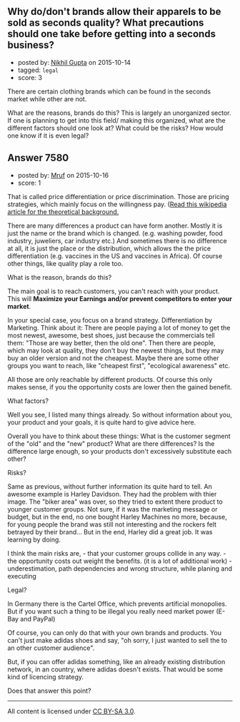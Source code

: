 ## Why do/don't brands allow their apparels to be sold as seconds quality? What precautions should one take before getting into a seconds business?

- posted by: [Nikhil Gupta](https://stackexchange.com/users/2634812/nikhil-gupta) on 2015-10-14
- tagged: `legal`
- score: 3

There are certain clothing brands which can be found in the seconds market while other are not. 

What are the reasons, brands do this?
This is largely an unorganized sector. If one is planning to get into this field/ making this organized, what are the different factors should one look at? What could be the risks? How would one know if it is even legal?


## Answer 7580

- posted by: [Mruf](https://stackexchange.com/users/3246202/mruf) on 2015-10-16
- score: 1

<p>That is called price differentiation or price discrimination. Those are pricing strategies, which mainly focus on the willingness pay. (<a href="https://en.wikipedia.org/wiki/Price_discrimination" rel="nofollow">Read this wikipedia article for the theoretical background.</a> </p>

<p>There are many differences a product can have form another. Mostly it is just the name or the brand which is changed. (e.g. washing powder, food industry, juweliers, car industry etc.) And sometimes there is no difference at all, it is just the place or the distribution, which allows the the price differentiation (e.g. vaccines in the US and vaccines in Africa). Of course other things, like quality play a role too.</p>

<p>What is the reason, brands do this?</p>

<p>The main goal is to reach customers, you can't reach with your product. This will <strong>Maximize your Earnings and/or prevent competitors to enter your market</strong>.</p>

<p>In your special case, you focus on a brand strategy. Differentiation by Marketing. Think about it: There are people paying a lot of money to get the most newest, awesome, best shoes, just because the commercials tell them: "Those are way better, then the old one". Then there are people, which may look at quality, they don't buy the newest things, but they may buy an older version and not the cheapest. Maybe there are some other groups you want to reach, like "cheapest first", "ecological awareness" etc.</p>

<p>All those are only reachable by different products. Of course this only makes sense, if you the opportunity costs are lower then the gained benefit.</p>

<p>What factors?</p>

<p>Well you see, I listed many things already. So without information about you, your product and your goals, it is quite hard to give advice here.</p>

<p>Overall you have to think about these things: What is the customer segment of the "old" and the "new" product? What are there differences? Is the difference large enough, so your products don't excessively substitute each other?</p>

<p>Risks?</p>

<p>Same as previous, without further information its quite hard to tell. An awesome example is Harley Davidson. They had the problem with thier image. The "biker area" was over, so they tried to extent there product to younger customer groups. Not sure, if it was the marketing message or budget, but in the end, no one bought Harley Machines no more, because, for young people the brand was still not interesting and the rockers felt betrayed by their brand... But in the end, Harley did a great job. It was learning by doing.</p>

<p>I think the main risks are, 
- that your customer groups collide in any way.
- the opportunity costs out weight the benefits. (it is a lot of additional work)
- underestimation, path dependencies and wrong structure, while planing and executing</p>

<p>Legal?</p>

<p>In Germany there is the Cartel Office, which prevents artificial monopolies. But if you want such a thing to be illegal you really need market power (E-Bay and PayPal)</p>

<p>Of course, you can only do that with your own brands and products. You can't just make adidas shoes and say, "oh sorry, I just wanted to sell the to an other customer audience".</p>

<p>But, if you can offer adidas something, like an already existing distribution network, in an country, where adidas doesn't exists. That would be some kind of licencing strategy.</p>

<p>Does that answer this point?</p>




---

All content is licensed under [CC BY-SA 3.0](https://creativecommons.org/licenses/by-sa/3.0/).
